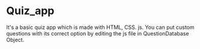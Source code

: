 # Quiz_app
It's a basic quiz app which is made with HTML, CSS. js. You can put custom questions with its correct option by editing the js file in QuestionDatabase Object.
